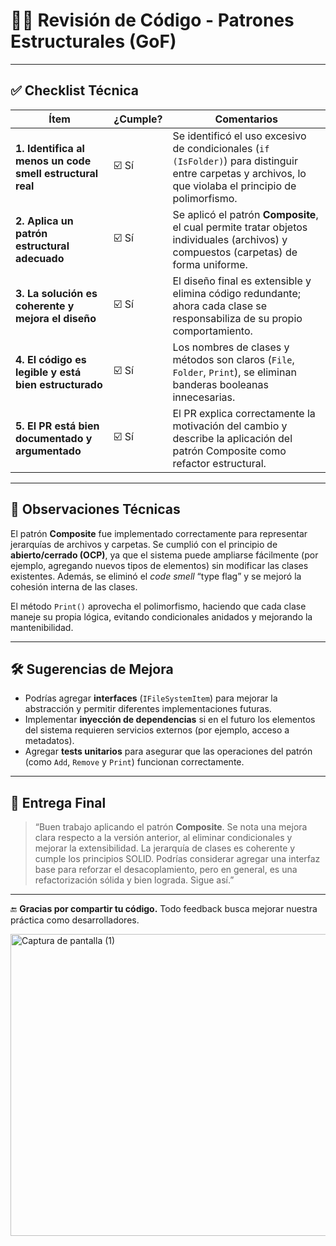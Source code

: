 # 🧑‍💻 Revisión de Código - Patrones Estructurales (GoF)

---

## ✅ **Checklist Técnica**

| Ítem                                                      | ¿Cumple? | Comentarios                                                                                                                                              |
| --------------------------------------------------------- | -------- | -------------------------------------------------------------------------------------------------------------------------------------------------------- |
| **1. Identifica al menos un code smell estructural real** | ☑️ Sí    | Se identificó el uso excesivo de condicionales (`if (IsFolder)`) para distinguir entre carpetas y archivos, lo que violaba el principio de polimorfismo. |
| **2. Aplica un patrón estructural adecuado**              | ☑️ Sí    | Se aplicó el patrón **Composite**, el cual permite tratar objetos individuales (archivos) y compuestos (carpetas) de forma uniforme.                     |
| **3. La solución es coherente y mejora el diseño**        | ☑️ Sí    | El diseño final es extensible y elimina código redundante; ahora cada clase se responsabiliza de su propio comportamiento.                               |
| **4. El código es legible y está bien estructurado**      | ☑️ Sí    | Los nombres de clases y métodos son claros (`File`, `Folder`, `Print`), se eliminan banderas booleanas innecesarias.                                     |
| **5. El PR está bien documentado y argumentado**          | ☑️ Sí    | El PR explica correctamente la motivación del cambio y describe la aplicación del patrón Composite como refactor estructural.                            |

---

## 🧠 **Observaciones Técnicas**

El patrón **Composite** fue implementado correctamente para representar jerarquías de archivos y carpetas.
Se cumplió con el principio de **abierto/cerrado (OCP)**, ya que el sistema puede ampliarse fácilmente (por ejemplo, agregando nuevos tipos de elementos) sin modificar las clases existentes.
Además, se eliminó el *code smell* “type flag” y se mejoró la cohesión interna de las clases.

El método `Print()` aprovecha el polimorfismo, haciendo que cada clase maneje su propia lógica, evitando condicionales anidados y mejorando la mantenibilidad.

---

## 🛠️ **Sugerencias de Mejora**

* Podrías agregar **interfaces** (`IFileSystemItem`) para mejorar la abstracción y permitir diferentes implementaciones futuras.
* Implementar **inyección de dependencias** si en el futuro los elementos del sistema requieren servicios externos (por ejemplo, acceso a metadatos).
* Agregar **tests unitarios** para asegurar que las operaciones del patrón (como `Add`, `Remove` y `Print`) funcionan correctamente.

---

## 🎯 **Entrega Final**

> “Buen trabajo aplicando el patrón **Composite**. Se nota una mejora clara respecto a la versión anterior, al eliminar condicionales y mejorar la extensibilidad. La jerarquía de clases es coherente y cumple los principios SOLID. Podrías considerar agregar una interfaz base para reforzar el desacoplamiento, pero en general, es una refactorización sólida y bien lograda. Sigue así.”

---

🔚 **Gracias por compartir tu código.**
Todo feedback busca mejorar nuestra práctica como desarrolladores.

<img width="620" height="483" alt="Captura de pantalla (1)" src="https://github.com/user-attachments/assets/4f51c1f4-cd01-4c0f-b5d8-6194dc2b5b30" />
